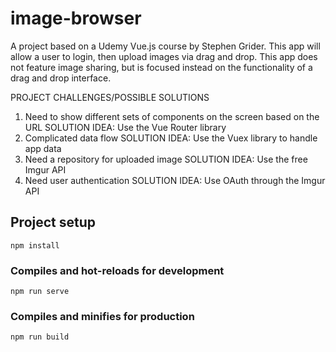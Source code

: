 # image-browser

A project based on a Udemy Vue.js course by Stephen Grider. This app will allow a user to login, then upload images via drag and drop. This app does not feature image sharing, but is focused instead on the functionality of a drag and drop interface.

PROJECT CHALLENGES/POSSIBLE SOLUTIONS
1. Need to show different sets of components on the screen based on the URL
   SOLUTION IDEA: Use the Vue Router library
2. Complicated data flow
   SOLUTION IDEA: Use the Vuex library to handle app data
3. Need a repository for uploaded image
   SOLUTION IDEA: Use the free Imgur API
4. Need user authentication
   SOLUTION IDEA: Use OAuth through the Imgur API
   
## Project setup
```
npm install
```

### Compiles and hot-reloads for development
```
npm run serve
```

### Compiles and minifies for production
```
npm run build
```
